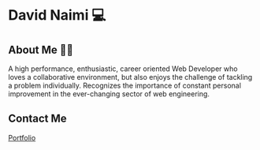 # David Naimi 💻

## About Me 🖖🏽

A high performance, enthusiastic, career oriented Web Developer who loves a collaborative environment, but also enjoys the challenge of tackling a problem individually. Recognizes the importance of constant personal improvement in the ever-changing sector of web engineering.

## Contact Me

[Portfolio](https://d88naimi.github.io/davidnaimi/)
